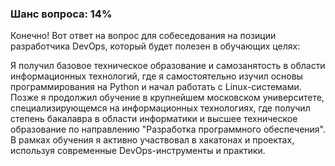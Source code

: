 ### Шанс вопроса: 14%

Конечно! Вот ответ на вопрос для собеседования на позиции разработчика DevOps, который будет полезен в обучающих целях:

Я получил базовое техническое образование и самозанятость в области информационных технологий, где я самостоятельно изучил основы программирования на Python и начал работать с Linux-системами. Позже я продолжил обучение в крупнейшем московском университете, специализирующемся на информационных технологиях, где получил степень бакалавра в области информатики и высшее техническое образование по направлению "Разработка программного обеспечения". В рамках обучения я активно участвовал в хакатонах и проектах, используя современные DevOps-инструменты и практики.